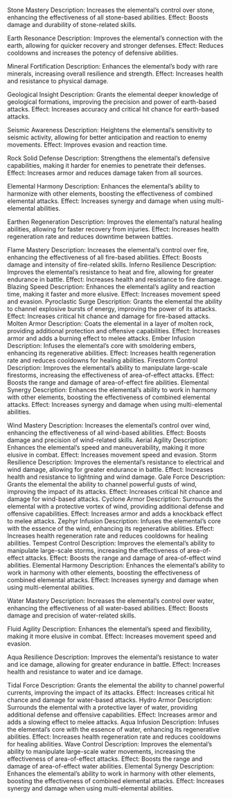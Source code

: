 Stone Mastery
Description: Increases the elemental’s control over stone, enhancing the effectiveness of all stone-based abilities.
Effect: Boosts damage and durability of stone-related skills.

Earth Resonance
Description: Improves the elemental’s connection with the earth, allowing for quicker recovery and stronger defenses.
Effect: Reduces cooldowns and increases the potency of defensive abilities.

Mineral Fortification
Description: Enhances the elemental’s body with rare minerals, increasing overall resilience and strength.
Effect: Increases health and resistance to physical damage.

Geological Insight
Description: Grants the elemental deeper knowledge of geological formations, improving the precision and power of earth-based attacks.
Effect: Increases accuracy and critical hit chance for earth-based attacks.

Seismic Awareness
Description: Heightens the elemental’s sensitivity to seismic activity, allowing for better anticipation and reaction to enemy movements.
Effect: Improves evasion and reaction time.

Rock Solid Defense
Description: Strengthens the elemental’s defensive capabilities, making it harder for enemies to penetrate their defenses.
Effect: Increases armor and reduces damage taken from all sources.

Elemental Harmony
Description: Enhances the elemental’s ability to harmonize with other elements, boosting the effectiveness of combined elemental attacks.
Effect: Increases synergy and damage when using multi-elemental abilities.

Earthen Regeneration
Description: Improves the elemental’s natural healing abilities, allowing for faster recovery from injuries.
Effect: Increases health regeneration rate and reduces downtime between battles.


Flame Mastery
Description: Increases the elemental’s control over fire, enhancing the effectiveness of all fire-based abilities.
Effect: Boosts damage and intensity of fire-related skills.
Inferno Resilience
Description: Improves the elemental’s resistance to heat and fire, allowing for greater endurance in battle.
Effect: Increases health and resistance to fire damage.
Blazing Speed
Description: Enhances the elemental’s agility and reaction time, making it faster and more elusive.
Effect: Increases movement speed and evasion.
Pyroclastic Surge
Description: Grants the elemental the ability to channel explosive bursts of energy, improving the power of its attacks.
Effect: Increases critical hit chance and damage for fire-based attacks.
Molten Armor
Description: Coats the elemental in a layer of molten rock, providing additional protection and offensive capabilities.
Effect: Increases armor and adds a burning effect to melee attacks.
Ember Infusion
Description: Infuses the elemental’s core with smoldering embers, enhancing its regenerative abilities.
Effect: Increases health regeneration rate and reduces cooldowns for healing abilities.
Firestorm Control
Description: Improves the elemental’s ability to manipulate large-scale firestorms, increasing the effectiveness of area-of-effect attacks.
Effect: Boosts the range and damage of area-of-effect fire abilities.
Elemental Synergy
Description: Enhances the elemental’s ability to work in harmony with other elements, boosting the effectiveness of combined elemental attacks.
Effect: Increases synergy and damage when using multi-elemental abilities.


Wind Mastery
Description: Increases the elemental’s control over wind, enhancing the effectiveness of all wind-based abilities.
Effect: Boosts damage and precision of wind-related skills.
Aerial Agility
Description: Enhances the elemental’s speed and maneuverability, making it more elusive in combat.
Effect: Increases movement speed and evasion.
Storm Resilience
Description: Improves the elemental’s resistance to electrical and wind damage, allowing for greater endurance in battle.
Effect: Increases health and resistance to lightning and wind damage.
Gale Force
Description: Grants the elemental the ability to channel powerful gusts of wind, improving the impact of its attacks.
Effect: Increases critical hit chance and damage for wind-based attacks.
Cyclone Armor
Description: Surrounds the elemental with a protective vortex of wind, providing additional defense and offensive capabilities.
Effect: Increases armor and adds a knockback effect to melee attacks.
Zephyr Infusion
Description: Infuses the elemental’s core with the essence of the wind, enhancing its regenerative abilities.
Effect: Increases health regeneration rate and reduces cooldowns for healing abilities.
Tempest Control
Description: Improves the elemental’s ability to manipulate large-scale storms, increasing the effectiveness of area-of-effect attacks.
Effect: Boosts the range and damage of area-of-effect wind abilities.
Elemental Harmony
Description: Enhances the elemental’s ability to work in harmony with other elements, boosting the effectiveness of combined elemental attacks.
Effect: Increases synergy and damage when using multi-elemental abilities.


Water Mastery
Description: Increases the elemental’s control over water, enhancing the effectiveness of all water-based abilities.
Effect: Boosts damage and precision of water-related skills.

Fluid Agility
Description: Enhances the elemental’s speed and flexibility, making it more elusive in combat.
Effect: Increases movement speed and evasion.

Aqua Resilience
Description: Improves the elemental’s resistance to water and ice damage, allowing for greater endurance in battle.
Effect: Increases health and resistance to water and ice damage.

Tidal Force
Description: Grants the elemental the ability to channel powerful currents, improving the impact of its attacks.
Effect: Increases critical hit chance and damage for water-based attacks.
Hydro Armor
Description: Surrounds the elemental with a protective layer of water, providing additional defense and offensive capabilities.
Effect: Increases armor and adds a slowing effect to melee attacks.
Aqua Infusion
Description: Infuses the elemental’s core with the essence of water, enhancing its regenerative abilities.
Effect: Increases health regeneration rate and reduces cooldowns for healing abilities.
Wave Control
Description: Improves the elemental’s ability to manipulate large-scale water movements, increasing the effectiveness of area-of-effect attacks.
Effect: Boosts the range and damage of area-of-effect water abilities.
Elemental Synergy
Description: Enhances the elemental’s ability to work in harmony with other elements, boosting the effectiveness of combined elemental attacks.
Effect: Increases synergy and damage when using multi-elemental abilities.